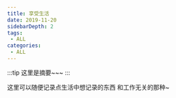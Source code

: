```yaml
---
title: 享受生活
date: 2019-11-20
sidebarDepth: 2
tags:
 - ALL
categories:
 - ALL
---
```


:::tip
这里是摘要~~~
:::

<!-- more -->

这里可以随便记录点生活中想记录的东西 和工作无关的那种~